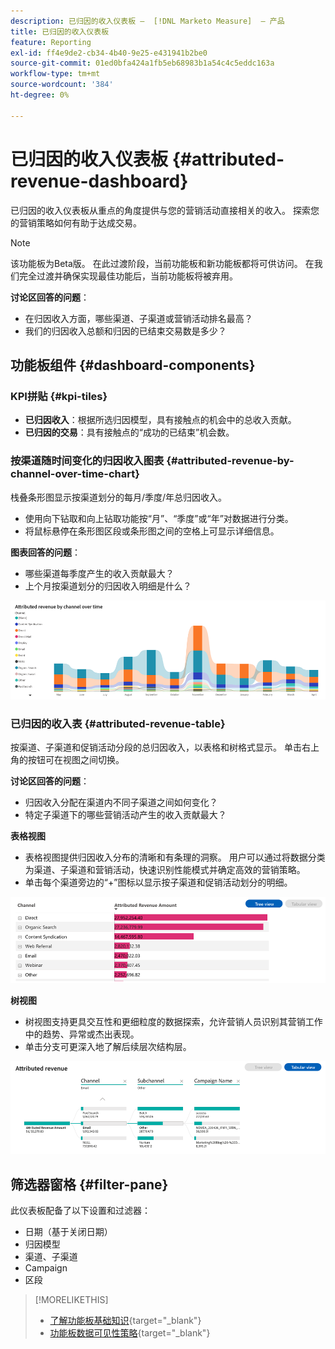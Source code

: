 ```yaml
---
description: 已归因的收入仪表板 —  [!DNL Marketo Measure]  — 产品
title: 已归因的收入仪表板
feature: Reporting
exl-id: ff4e9de2-cb34-4b40-9e25-e431941b2be0
source-git-commit: 01ed0bfa424a1fb5eb68983b1a54c4c5eddc163a
workflow-type: tm+mt
source-wordcount: '384'
ht-degree: 0%

---
```


# 已归因的收入仪表板 {#attributed-revenue-dashboard}

已归因的收入仪表板从重点的角度提供与您的营销活动直接相关的收入。 探索您的营销策略如何有助于达成交易。

>[!NOTE]
>
>该功能板为Beta版。 在此过渡阶段，当前功能板和新功能板都将可供访问。 在我们完全过渡并确保实现最佳功能后，当前功能板将被弃用。

**讨论区回答的问题**：

* 在归因收入方面，哪些渠道、子渠道或营销活动排名最高？
* 我们的归因收入总额和归因的已结束交易数是多少？

## 功能板组件 {#dashboard-components}

### KPI拼贴 {#kpi-tiles}

* **已归因收入**：根据所选归因模型，具有接触点的机会中的总收入贡献。
* **已归因的交易**：具有接触点的“成功的已结束”机会数。

### 按渠道随时间变化的归因收入图表 {#attributed-revenue-by-channel-over-time-chart}

栈叠条形图显示按渠道划分的每月/季度/年总归因收入。

* 使用向下钻取和向上钻取功能按“月”、“季度”或“年”对数据进行分类。
* 将鼠标悬停在条形图区段或条形图之间的空格上可显示详细信息。

**图表回答的问题**：

* 哪些渠道每季度产生的收入贡献最大？
* 上个月按渠道划分的归因收入明细是什么？

![](assets/attributed-revenue-dashboard-1.png)

### 已归因的收入表 {#attributed-revenue-table}

按渠道、子渠道和促销活动分段的总归因收入，以表格和树格式显示。 单击右上角的按钮可在视图之间切换。

**讨论区回答的问题**：

* 归因收入分配在渠道内不同子渠道之间如何变化？
* 特定子渠道下的哪些营销活动产生的收入贡献最大？

**表格视图**

* 表格视图提供归因收入分布的清晰和有条理的洞察。 用户可以通过将数据分类为渠道、子渠道和营销活动，快速识别性能模式并确定高效的营销策略。
* 单击每个渠道旁边的“+”图标以显示按子渠道和促销活动划分的明细。

![](assets/attributed-revenue-dashboard-2.png)

**树视图**

* 树视图支持更具交互性和更细粒度的数据探索，允许营销人员识别其营销工作中的趋势、异常或杰出表现。
* 单击分支可更深入地了解后续层次结构层。

![](assets/attributed-revenue-dashboard-3.png)

## 筛选器窗格 {#filter-pane}

此仪表板配备了以下设置和过滤器：

* 日期（基于关闭日期）
* 归因模型
* 渠道、子渠道
* Campaign
* 区段

>[!MORELIKETHIS]
>
>* [了解功能板基础知识](/help/marketo-measure-discover-ui/dashboards/discover-dashboard-basics.md){target="_blank"}
>* [功能板数据可见性策略](/help/marketo-measure-discover-ui/dashboards/dashboard-data-visibility-policy.md){target="_blank"}

